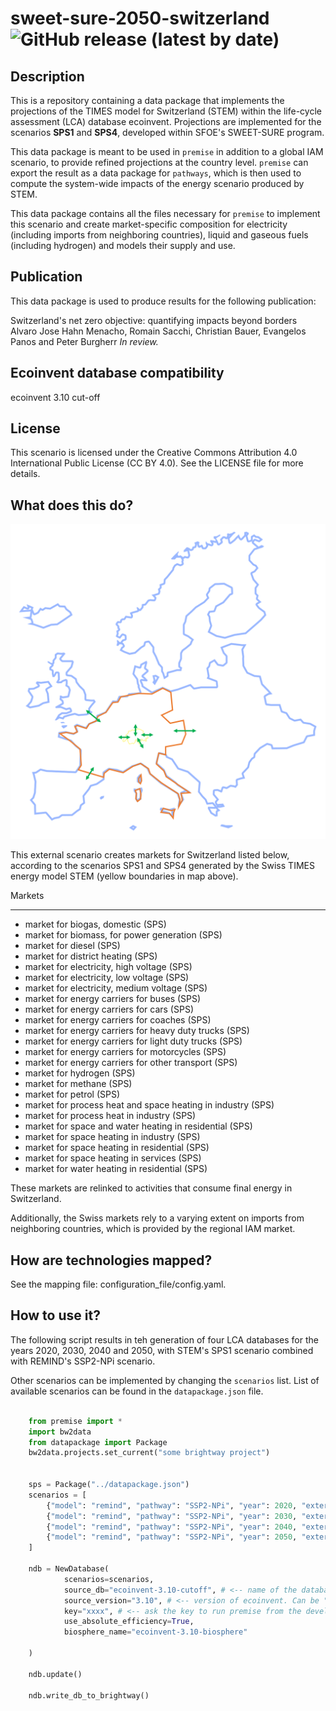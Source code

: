 # sweet-sure-2050-switzerland ![GitHub release (latest by date)](https://img.shields.io/github/v/release/premise-community-scenarios/sweet-sure-2050-switzerland)


Description
-----------

This is a repository containing a data package that implements the projections of the 
TIMES model for Switzerland (STEM) within the life-cycle assessment (LCA) database ecoinvent.
Projections are implemented for the scenarios **SPS1** and **SPS4**, developed within SFOE's SWEET-SURE program.

This data package is meant to be used in `premise` in addition to a global IAM scenario, to provide 
refined projections at the country level. `premise` can export the result as a data package for `pathways`,
which is then used to compute the system-wide impacts of the energy scenario produced by STEM.

This data package contains all the files necessary for `premise` to implement
this scenario and create market-specific composition for electricity (including imports from
neighboring countries), liquid and gaseous fuels (including hydrogen) and models their supply and use.

Publication
-----------

This data package is used to produce results for the following publication:

Switzerland's net zero objective: quantifying impacts beyond borders 
Alvaro Jose Hahn Menacho, Romain Sacchi, Christian Bauer, Evangelos Panos and Peter Burgherr
*In review.*


Ecoinvent database compatibility
--------------------------------

ecoinvent 3.10 cut-off


License
-------

This scenario is licensed under the Creative Commons Attribution 4.0 International Public License (CC BY 4.0).
See the LICENSE file for more details.


What does this do?
------------------

![map electricity markets](assets/map.png)

This external scenario creates markets for Switzerland listed below, according
to the scenarios SPS1 and SPS4 generated by the Swiss TIMES energy model STEM 
(yellow boundaries in map above).

Markets
*******

* market for biogas, domestic (SPS)
* market for biomass, for power generation (SPS)
* market for diesel (SPS)
* market for district heating (SPS)
* market for electricity, high voltage (SPS)
* market for electricity, low voltage (SPS)
* market for electricity, medium voltage (SPS)
* market for energy carriers for buses (SPS)
* market for energy carriers for cars (SPS)
* market for energy carriers for coaches (SPS)
* market for energy carriers for heavy duty trucks (SPS)
* market for energy carriers for light duty trucks (SPS)
* market for energy carriers for motorcycles (SPS)
* market for energy carriers for other transport (SPS)
* market for hydrogen (SPS)
* market for methane (SPS)
* market for petrol (SPS)
* market for process heat and space heating in industry (SPS)
* market for process heat in industry (SPS)
* market for space and water heating in residential (SPS)
* market for space heating in industry (SPS)
* market for space heating in residential (SPS)
* market for space heating in services (SPS)
* market for water heating in residential (SPS)


These markets are relinked to activities that consume final energy in Switzerland.

Additionally, the Swiss markets rely to a varying extent on imports from
neighboring countries, which is provided by the regional IAM market.



How are technologies mapped?
---------------------------

See the mapping file: configuration_file/config.yaml.


How to use it?
--------------

The following script results in teh generation of four LCA databases for the years 2020, 2030, 2040 and 2050,
with STEM's SPS1 scenario combined with REMIND's SSP2-NPi scenario.

Other scenarios can be implemented by changing the `scenarios` list.
List of available scenarios can be found in the `datapackage.json` file.

```python

    from premise import *
    import bw2data
    from datapackage import Package
    bw2data.projects.set_current("some brightway project")
    
    
    sps = Package("../datapackage.json")
    scenarios = [
        {"model": "remind", "pathway": "SSP2-NPi", "year": 2020, "external scenarios": [{"scenario": "SPS1", "data": sps}]},
        {"model": "remind", "pathway": "SSP2-NPi", "year": 2030, "external scenarios": [{"scenario": "SPS1", "data": sps}]},
        {"model": "remind", "pathway": "SSP2-NPi", "year": 2040, "external scenarios": [{"scenario": "SPS1", "data": sps}]},
        {"model": "remind", "pathway": "SSP2-NPi", "year": 2050, "external scenarios": [{"scenario": "SPS1", "data": sps}]},
    ]
    
    ndb = NewDatabase(
            scenarios=scenarios,
            source_db="ecoinvent-3.10-cutoff", # <-- name of the database in the BW2 project. Must be a string.
            source_version="3.10", # <-- version of ecoinvent. Can be "3.5", "3.6", "3.7" or "3.8". Must be a string.
            key="xxxx", # <-- ask the key to run premise from the developers
            use_absolute_efficiency=True,
            biosphere_name="ecoinvent-3.10-biosphere"
            
    )
    
    ndb.update()
    
    ndb.write_db_to_brightway()


```

